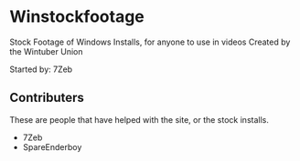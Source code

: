 # Winstockfootage
Stock Footage of Windows Installs, for anyone to use in videos
Created by the Wintuber Union

Started by: 7Zeb


## Contributers
These are people that have helped with the site, or the stock installs.
- 7Zeb
- SpareEnderboy
